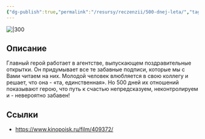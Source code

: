 ```yaml
---
{"dg-publish":true,"permalink":"/resursy/reczenzii/500-dnej-leta/","tags":["movie"]}
---
```


![|300](https://image.openmoviedb.com/kinopoisk-images/1898899/97e9d2eb-0aeb-4644-88f1-67eea45b6b2e/orig)
## Описание
Главный герой работает в агентстве, выпускающем поздравительные открытки. Он придумывает все те забавные подписи, которые мы с Вами читаем на них. Молодой человек влюбляется в свою коллегу и решает, что она - «та, единственная». Но 500 дней их отношений показывают герою, что путь к счастью непредсказуем, неконтролируем и - невероятно забавен!
## Ссылки
- https://www.kinopoisk.ru/film/409372/